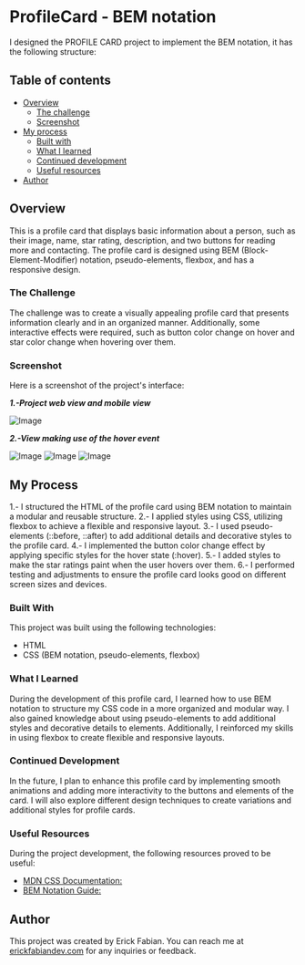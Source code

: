 # ProfileCard - BEM notation
I designed the PROFILE CARD project to implement the BEM notation, it has the following structure:

## Table of contents

- [Overview](#overview)
  - [The challenge](#the-challenge)
  - [Screenshot](#screenshot)
- [My process](#my-process)
  - [Built with](#built-with)
  - [What I learned](#what-i-learned)
  - [Continued development](#continued-development)
  - [Useful resources](#useful-resources)
- [Author](#author)

## Overview
This is a profile card that displays basic information about a person, such as their image, name, star rating, description, and two buttons for reading more and contacting. The profile card is designed using BEM (Block-Element-Modifier) notation, pseudo-elements, flexbox, and has a responsive design.

### The Challenge
The challenge was to create a visually appealing profile card that presents information clearly and in an organized manner. Additionally, some interactive effects were required, such as button color change on hover and star color change when hovering over them.

### Screenshot
Here is a screenshot of the project's interface:

***1.-Project web view and mobile view***

![Image](assets/image.png)


***2.-View making use of the hover event***

![Image](assets/image-1.png)
![Image](assets/image-2.png)
![Image](assets/image-3.png)


## My Process
1.- I structured the HTML of the profile card using BEM notation to maintain a modular and reusable structure.
2.- I applied styles using CSS, utilizing flexbox to achieve a flexible and responsive layout.
3.- I used pseudo-elements (::before, ::after) to add additional details and decorative styles to the profile card.
4.- I implemented the button color change effect by applying specific styles for the hover state (:hover).
5.- I added styles to make the star ratings paint when the user hovers over them.
6.- I performed testing and adjustments to ensure the profile card looks good on different screen sizes and devices.

### Built With
This project was built using the following technologies:

* HTML
* CSS (BEM notation, pseudo-elements, flexbox)

### What I Learned
During the development of this profile card, I learned how to use BEM notation to structure my CSS code in a more organized and modular way. I also gained knowledge about using pseudo-elements to add additional styles and decorative details to elements. Additionally, I reinforced my skills in using flexbox to create flexible and responsive layouts.

### Continued Development
In the future, I plan to enhance this profile card by implementing smooth animations and adding more interactivity to the buttons and elements of the card. I will also explore different design techniques to create variations and additional styles for profile cards.

### Useful Resources
During the project development, the following resources proved to be useful:

* [MDN CSS Documentation:](https://developer.mozilla.org/en/docs/Web/CSS)
* [BEM Notation Guide:](https://en.bem.info/methodology/quick-start/)

## Author
This project was created by Erick Fabian. 
You can reach me at [erickfabiandev.com](erickfabiandev.com) for any inquiries or feedback.
